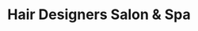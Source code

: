 ---
title: "Hair Designers Salon & Spa"
url: /corning/hair-designers-salon-and-spa/
shop: hairdresser
---